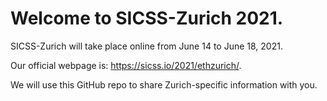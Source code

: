 # Welcome to SICSS-Zurich 2021.

SICSS-Zurich will take place online from June 14 to June 18, 2021.

Our official webpage is: https://sicss.io/2021/ethzurich/.

We will use this GitHub repo to share Zurich-specific information with you.
